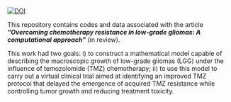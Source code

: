 [![DOI](https://zenodo.org/badge/DOI/10.5281/zenodo.8387520.svg)](https://doi.org/10.5281/zenodo.8387520)


This repository contains codes and data associated with the article ***"Overcoming chemotherapy resistance in low-grade gliomas: A computational approach"*** (in review).

This work had two goals: i) to construct a mathematical model capable of describing the macroscopic growth of low-grade gliomas (LGG) under the influence of temozolomide (TMZ) chemotherapy; ii) to use this model to carry out a virtual clinical trial aimed at identifying an improved TMZ protocol that delayed the emergence of acquired TMZ resistance while controlling tumor growth and reducing treatment toxicity.
